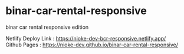 # binar-car-rental-responsive
binar car rental responsive edition

Netlify Deploy Link : https://nioke-dev-bcr-responsive.netlify.app/ <br />
Github Pages : https://nioke-dev.github.io/binar-car-rental-responsive/
